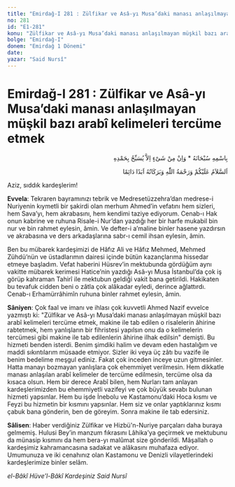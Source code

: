 ```yaml
---
title: "Emirdağ-I 281 : Zülfikar ve Asâ-yı Musa’daki manası anlaşılmayan müşkil bazı arabî kelimeleri tercüme etmek"
no: 281
id: "E1-281"
konu: "Zülfikar ve Asâ-yı Musa’daki manası anlaşılmayan müşkil bazı arabî kelimeleri tercüme etmek"
bolge: "Emirdağ-I"
donem: "Emirdağ 1 Dönemi"
date: 
yazar: "Said Nursî"
---
```


# Emirdağ-I 281 : Zülfikar ve Asâ-yı Musa’daki manası anlaşılmayan müşkil bazı arabî kelimeleri tercüme etmek

<p class="arabic" dir="rtl" title="Meal: “Subhân Allah’ın adıyla” * “Hiçbir şey yoktur ki O'nu hamd ile tesbih etmesin” [İsrâ 17:44]">بِاسْمِهِ سُبْحَانَهُ * وَاِنْ مِنْ شَىْءٍ اِلاَّ يُسَبِّحُ بِحَمْدِهِ</p>

<p class="arabic" dir="rtl" title="Meal: “Allah’ın selâmı, rahmeti ve bereketleri, ebedî ve dâimî olarak üzerinize olsun.”">اَلسَّلاَمُ عَلَيْكُمْ وَرَحْمَةُ اللّٰهِ وَبَرَكَاتُهُ اَبَدًا دَائِمًا</p>

Aziz, sıddık kardeşlerim!

**Evvela**: Tekraren bayramınızı tebrik ve Medresetüzzehra’dan medrese-i Nuriyenin kıymetli bir şakirdi olan merhum Ahmed’in vefatını hem sizleri, hem Sava’yı, hem akrabasını, hem kendimi taziye ediyorum. Cenab-ı Hak onun kabrine ve ruhuna Risale-i Nur’dan yazdığı her bir harfe mukabil bin nur ve bin rahmet eylesin, âmin. Ve defter-i a’maline binler hasene yazdırsın ve akrabasına ve ders arkadaşlarına sabr-ı cemil ihsan eylesin, âmin.

Ben bu mübarek kardeşimizi de Hâfız Ali ve Hâfız Mehmed, Mehmed Zühdü’nün ve üstadlarımın dairesi içinde bütün kazançlarıma hissedar etmeye başladım. Vefat haberini Hüsrev’in mektubunda gördüğüm aynı vakitte mübarek kerimesi Hatice’nin yazdığı Asâ-yı Musa İstanbul’da çok iş görüp kahraman Tahirî ile mektubun geldiği vakit bana getirildi. Hakikaten bu tevafuk cidden beni o zâtla çok alâkadar eyledi, derince ağlattırdı. Cenab-ı Erhamürrâhimîn ruhuna binler rahmet eylesin, âmin.

**Sâniyen**: Çok faal ve imanı ve ihlası çok kuvvetli Ahmed Nazif evvelce yazmıştı ki: "Zülfikar ve Asâ-yı Musa’daki manası anlaşılmayan müşkil bazı arabî kelimeleri tercüme etmek, makine ile tab edilen o risalelerin âhirine rabtetmek, hem yanlışların bir fihristesi yapılsın onu da o kelimelerin tercümesi gibi makine ile tab edilenlerin âhirine ilhak edilsin" demişti. Bu hizmeti benden isterdi. Benim şimdiki halim ve devam eden hastalığım ve maddi sıkıntılarım müsaade etmiyor. Sizler iki veya üç zâtı bu vazife ile benim bedelime meşgul ediniz. Fakat çok inceden inceye uzun gitmesinler. Hatta manayı bozmayan yanlışlara çok ehemmiyet verilmesin. Hem dikkatle manası anlaşılan arabî kelimeler de tercüme edilmesin, tercüme olsa da kısaca olsun. Hem bir derece Arabî bilen, hem Nurları tam anlayan kardeşlerimizden bu ehemmiyetli vazifeyi ve çok büyük sevabı bulunan hizmeti yapsınlar. Hem bu işde İnebolu ve Kastamonu’daki Hoca kısmı ve Feyzi bu hizmetin bir kısmını yapsınlar. Hem siz ve onlar yaptıklarınız kısmı çabuk bana gönderin, ben de göreyim. Sonra makine ile tab edersiniz.

**Sâlisen**: Haber verdiğiniz Zülfikar ve Hizbü'n-Nuriye parçaları daha buraya gelmemiş. Hulusi Bey’in manzum fıkrasını Lâhika’ya geçirmek ve mektubunu da münasip kısmını da hem bera-yı malûmat size gönderildi. Mâşallah o kardeşimiz kahramancasına sadakat ve alâkasını muhafaza ediyor. Umumunuza ve iki cenahınız olan Kastamonu ve Denizli vilayetlerindeki kardeşlerimize binler selâm.

*el-Bâkî Hüve’l-Bâkî*
*Kardeşiniz*
*Said Nursî*
